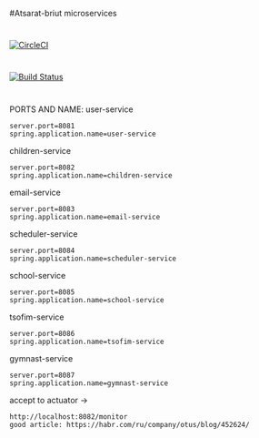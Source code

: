 #Atsarat-briut microservices
#

[![CircleCI](https://circleci.com/gh/smilyk/atsarat-briut-microservices.svg?style=svg)](https://circleci.com/gh/smilyk/atsarat-briut-microservices)
#
[![Build Status](https://travis-ci.org/smilyk/atsarat-briut-microservices.svg?branch=master)](https://travis-ci.org/smilyk/atsarat-briut-microservices)
#
PORTS AND NAME:
user-service

    server.port=8081
    spring.application.name=user-service
    
    
children-service

    server.port=8082
    spring.application.name=children-service
    
email-service
    
    server.port=8083
    spring.application.name=email-service
    
scheduler-service

    server.port=8084
    spring.application.name=scheduler-service
    
school-service

    server.port=8085
    spring.application.name=school-service
    
tsofim-service

    server.port=8086
    spring.application.name=tsofim-service
    
gymnast-service

    server.port=8087
    spring.application.name=gymnast-service
    
accept to actuator -> 

    http://localhost:8082/monitor
    good article: https://habr.com/ru/company/otus/blog/452624/
